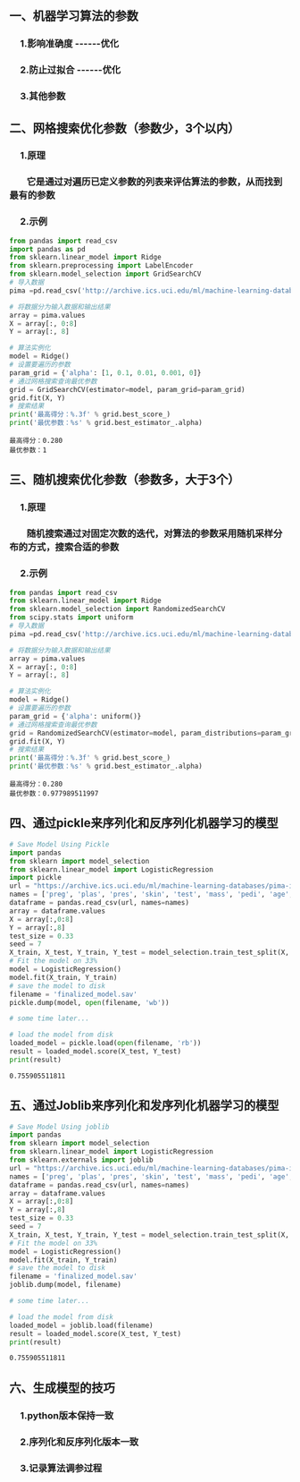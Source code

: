 
## 一、机器学习算法的参数

### &nbsp;&nbsp;&nbsp; &nbsp;1.影响准确度          ------优化
### &nbsp;&nbsp;&nbsp; &nbsp;2.防止过拟合          ------优化
### &nbsp;&nbsp;&nbsp; &nbsp;3.其他参数

## 二、网格搜索优化参数（参数少，3个以内）

### &nbsp;&nbsp;&nbsp; &nbsp;1.原理

### &nbsp;&nbsp;&nbsp; &nbsp;&nbsp; &nbsp;它是通过对遍历已定义参数的列表来评估算法的参数，从而找到最有的参数

### &nbsp;&nbsp;&nbsp; &nbsp;2.示例


```python
from pandas import read_csv
import pandas as pd
from sklearn.linear_model import Ridge
from sklearn.preprocessing import LabelEncoder
from sklearn.model_selection import GridSearchCV
# 导入数据
pima =pd.read_csv('http://archive.ics.uci.edu/ml/machine-learning-databases/pima-indians-diabetes/pima-indians-diabetes.data',header=None)

# 将数据分为输入数据和输出结果
array = pima.values
X = array[:, 0:8]
Y = array[:, 8]

# 算法实例化
model = Ridge()
# 设置要遍历的参数
param_grid = {'alpha': [1, 0.1, 0.01, 0.001, 0]}
# 通过网格搜索查询最优参数
grid = GridSearchCV(estimator=model, param_grid=param_grid)
grid.fit(X, Y)
# 搜索结果
print('最高得分：%.3f' % grid.best_score_)
print('最优参数：%s' % grid.best_estimator_.alpha)
```

    最高得分：0.280
    最优参数：1
    

## 三、随机搜索优化参数（参数多，大于3个）

### &nbsp;&nbsp;&nbsp; &nbsp;1.原理

### &nbsp;&nbsp;&nbsp; &nbsp;&nbsp; &nbsp;随机搜索通过对固定次数的迭代，对算法的参数采用随机采样分布的方式，搜索合适的参数

### &nbsp;&nbsp;&nbsp; &nbsp;2.示例


```python
from pandas import read_csv
from sklearn.linear_model import Ridge
from sklearn.model_selection import RandomizedSearchCV
from scipy.stats import uniform
# 导入数据
pima =pd.read_csv('http://archive.ics.uci.edu/ml/machine-learning-databases/pima-indians-diabetes/pima-indians-diabetes.data',header=None)

# 将数据分为输入数据和输出结果
array = pima.values
X = array[:, 0:8]
Y = array[:, 8]

# 算法实例化
model = Ridge()
# 设置要遍历的参数
param_grid = {'alpha': uniform()}
# 通过网格搜索查询最优参数
grid = RandomizedSearchCV(estimator=model, param_distributions=param_grid, n_iter=100, random_state=7)
grid.fit(X, Y)
# 搜索结果
print('最高得分：%.3f' % grid.best_score_)
print('最优参数：%s' % grid.best_estimator_.alpha)
```

    最高得分：0.280
    最优参数：0.977989511997
    

## 四、通过pickle来序列化和反序列化机器学习的模型


```python
# Save Model Using Pickle
import pandas
from sklearn import model_selection
from sklearn.linear_model import LogisticRegression
import pickle
url = "https://archive.ics.uci.edu/ml/machine-learning-databases/pima-indians-diabetes/pima-indians-diabetes.data"
names = ['preg', 'plas', 'pres', 'skin', 'test', 'mass', 'pedi', 'age', 'class']
dataframe = pandas.read_csv(url, names=names)
array = dataframe.values
X = array[:,0:8]
Y = array[:,8]
test_size = 0.33
seed = 7
X_train, X_test, Y_train, Y_test = model_selection.train_test_split(X, Y, test_size=test_size, random_state=seed)
# Fit the model on 33%
model = LogisticRegression()
model.fit(X_train, Y_train)
# save the model to disk
filename = 'finalized_model.sav'
pickle.dump(model, open(filename, 'wb'))

# some time later...

# load the model from disk
loaded_model = pickle.load(open(filename, 'rb'))
result = loaded_model.score(X_test, Y_test)
print(result)

```

    0.755905511811
    

## 五、通过Joblib来序列化和发序列化机器学习的模型


```python
# Save Model Using joblib
import pandas
from sklearn import model_selection
from sklearn.linear_model import LogisticRegression
from sklearn.externals import joblib
url = "https://archive.ics.uci.edu/ml/machine-learning-databases/pima-indians-diabetes/pima-indians-diabetes.data"
names = ['preg', 'plas', 'pres', 'skin', 'test', 'mass', 'pedi', 'age', 'class']
dataframe = pandas.read_csv(url, names=names)
array = dataframe.values
X = array[:,0:8]
Y = array[:,8]
test_size = 0.33
seed = 7
X_train, X_test, Y_train, Y_test = model_selection.train_test_split(X, Y, test_size=test_size, random_state=seed)
# Fit the model on 33%
model = LogisticRegression()
model.fit(X_train, Y_train)
# save the model to disk
filename = 'finalized_model.sav'
joblib.dump(model, filename)

# some time later...

# load the model from disk
loaded_model = joblib.load(filename)
result = loaded_model.score(X_test, Y_test)
print(result)

```

    0.755905511811
    

## 六、生成模型的技巧

### &nbsp;&nbsp;&nbsp; &nbsp;1.python版本保持一致

### &nbsp;&nbsp;&nbsp; &nbsp;2.序列化和反序列化版本一致

### &nbsp;&nbsp;&nbsp; &nbsp;3.记录算法调参过程
